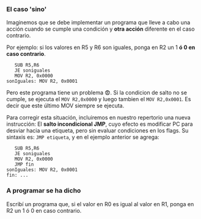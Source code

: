 ### El caso 'sino'

Imaginemos que se debe implementar un programa que lleve a cabo una acción cuando se cumple una condición y **otra acción** diferente en el caso contrario.

Por ejemplo: si los valores en R5 y R6  son iguales, ponga en R2 un 1 **ó 0 en caso contrario**.

```
   SUB R5,R6
   JE soniguales
   MOV R2, 0x0000
sonIguales: MOV R2, 0x0001
```

Pero este programa tiene un problema :fearful:. Si la condicion de salto no se cumple, se ejecuta el ```MOV R2,0x0000``` y luego tambien el ```MOV R2,0x0001```. Es decir que este último MOV siempre se ejecuta.

Para corregir esta situación, incluiremos en nuestro repertorio una nueva instrucción: El **salto incondicional JMP**, cuyo efecto es modificar PC para desviar hacia una etiqueta, pero sin evaluar condiciones en los flags. Su sintaxis es: ```JMP etiqueta```, y en el ejemplo anterior se agrega:


```
   SUB R5,R6
   JE soniguales
   MOV R2, 0x0000
   JMP fin
sonIguales: MOV R2, 0x0001
fin: ...
```

### A programar se ha dicho

Escribí un programa que, si el valor en R0 es igual al valor en R1, ponga en R2 un 1 ó 0 en caso contrario.